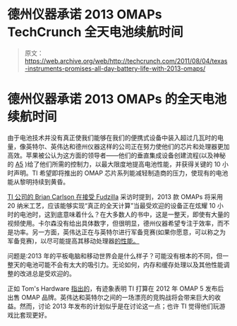 # 德州仪器承诺 2013 OMAPs TechCrunch 全天电池续航时间

> 原文：<https://web.archive.org/web/http://techcrunch.com/2011/08/04/texas-instruments-promises-all-day-battery-life-with-2013-omaps/>

# 德州仪器承诺 2013 OMAPs 的全天电池续航时间

由于电池技术并没有真正使我们能够在我们的便携式设备中装入超过几瓦时的电量，像英特尔、英伟达和德州仪器这样的公司正在努力使他们的芯片和处理器更加高效。苹果被公认为这方面的领导者——他们的垂直集成设备创建流程(以及神秘的 [A5](https://web.archive.org/web/20230205015715/https://techcrunch.com/2011/04/13/analysis-of-apples-a5-its-not-what-we-know-its-what-we-dont-know/) )给了他们所需的控制力，以最大限度地提高电池性能，并获得关键的 10 小时声明。TI 希望即将推出的 OMAP 芯片系列能减轻制造商的压力，使现有的电池能从黎明持续到黄昏。

[TI 公司的 Brian Carlson 在接受 Fudzilla](https://web.archive.org/web/20230205015715/http://www.fudzilla.com/home/item/23626-ti-promises-all-day-battery-for-tablets-in-2013) 采访时提到，2013 款 OMAPs 将采用 20 纳米工艺，应该能够实现“真正的全天计算”当最受欢迎的设备正在炫耀 10 小时的电池时，这到底意味着什么？在大多数人的书中，这是一整天，即使有大量的视频使用。卡尔森没有给出具体数字，但很明显，德州仪器希望专注于效率，而不是功率。另一方面，英伟达正在与英特尔进行军备竞赛(如果你愿意，可以称之为军备竞赛)，以尽可能提高其移动处理器[的性能。](https://web.archive.org/web/20230205015715/https://techcrunch.com/2011/02/16/nvidias-processor-roadmap-is-a-gift-to-geeks/)

问题是:2013 年的平板电脑和移动世界会是什么样子？可能没有根本的不同，但一整天的电池可能不会有太大的吸引力。无论如何，内存和缓存处理以及其他性能调整的改进总是受欢迎的。

正如 Tom's Hardware [指出的](https://web.archive.org/web/20230205015715/http://www.tomshardware.com/news/OMAP-5-Texas-Instruments-intelligent-caching-brian-carlson-ATIC,13179.html)，有迹象表明 TI 打算在 2012 年 OMAP 5 发布后出售 OMAP 品牌。英伟达和英特尔之间的一场漂亮的竞购战将会带来巨大的收益。然而，讨论 2013 年发布的计划似乎是在讨论这一点；也许 TI 觉得他们玩游戏比套现更好。